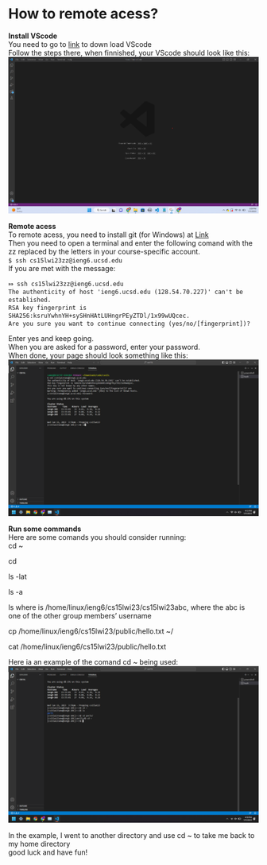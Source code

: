 # How to remote acess?
**Install VScode**  
You need to go to [link]( https://code.visualstudio.com/) to down load VScode    
Follow the steps there, when finnished, your VScode should look like this:     
![Image](cse15L1.png)

**Remote acess**  
To remote acess, you need to install git (for Windows) at [Link](https://gitforwindows.org/)   
Then you need to open a terminal and enter the following comand with the zz replaced by the letters in your course-specific account.     
`$ ssh cs15lwi23zz@ieng6.ucsd.edu`     
If you are met with the message:      
```
⤇ ssh cs15lwi23zz@ieng6.ucsd.edu     
The authenticity of host 'ieng6.ucsd.edu (128.54.70.227)' can't be established.     
RSA key fingerprint is SHA256:ksruYwhnYH+sySHnHAtLUHngrPEyZTDl/1x99wUQcec.      
Are you sure you want to continue connecting (yes/no/[fingerprint])?      
```     
Enter yes and keep going.     
When you are asked for a password, enter your password.    
When done, your page should look something like this:      
![Image](cse15L2.png)




**Run some commands**     
Here are some comands you should consider running:       
cd ~      

cd      

ls -lat      

ls -a      

ls <directory> where <directory> is /home/linux/ieng6/cs15lwi23/cs15lwi23abc, where the abc is one of the other group members’ username      
  
cp /home/linux/ieng6/cs15lwi23/public/hello.txt ~/      
  
cat /home/linux/ieng6/cs15lwi23/public/hello.txt          
  

Here ia an example of the comand cd ~ being used:       
![Image](cse15L3.png)
  
  
  
In the example, I went to another directory and use cd ~ to take me back to my home directory      
good luck and have fun!

